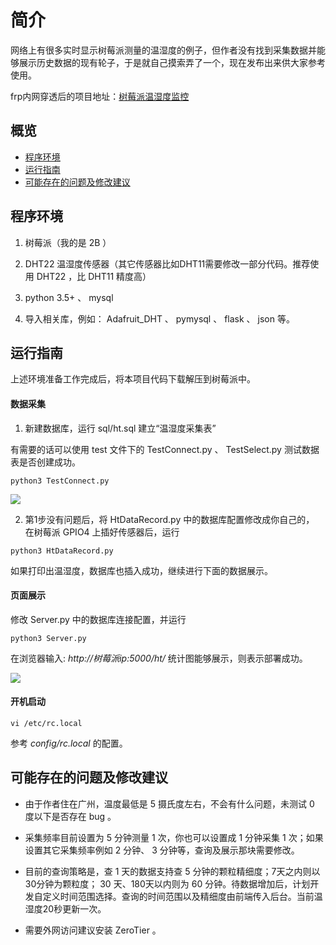 # 简介
网络上有很多实时显示树莓派测量的温湿度的例子，但作者没有找到采集数据并能够展示历史数据的现有轮子，于是就自己摸索弄了一个，现在发布出来供大家参考使用。

frp内网穿透后的项目地址：[树莓派温湿度监控](http://www.yeqizhang.top/ht/)

## 概览

* [程序环境](#程序环境)
* [运行指南](#运行指南)
* [可能存在的问题及修改建议](#可能存在的问题及修改建议)

## 程序环境

1. 树莓派（我的是 2B ）

2. DHT22 温湿度传感器（其它传感器比如DHT11需要修改一部分代码。推荐使用 DHT22 ，比 DHT11 精度高）

3. python 3.5+ 、 mysql

4. 导入相关库，例如： Adafruit_DHT 、 pymysql 、 flask 、 json 等。

## 运行指南

上述环境准备工作完成后，将本项目代码下载解压到树莓派中。

#### 数据采集

1. 新建数据库，运行 sql/ht.sql 建立“温湿度采集表”

有需要的话可以使用 test 文件下的 TestConnect.py 、 TestSelect.py 测试数据表是否创建成功。

`python3 TestConnect.py`

![](https://raw.githubusercontent.com/yeqizhang/raspberrypi_ht_statistics/master/images/table.png)

2. 第1步没有问题后，将 HtDataRecord.py 中的数据库配置修改成你自己的， 在树莓派 GPIO4 上插好传感器后，运行

`python3 HtDataRecord.py`

如果打印出温湿度，数据库也插入成功，继续进行下面的数据展示。

#### 页面展示

修改 Server.py 中的数据库连接配置，并运行

`python3 Server.py`

在浏览器输入: *http://树莓派ip:5000/ht/* 统计图能够展示，则表示部署成功。

![](https://github.com/yeqizhang/raspberrypi_ht_statistics/raw/master/images/page.png)

#### 开机启动

`vi /etc/rc.local`

参考 *config/rc.local* 的配置。

## 可能存在的问题及修改建议

* 由于作者住在广州，温度最低是 5 摄氏度左右，不会有什么问题，未测试 0 度以下是否存在 bug 。

* 采集频率目前设置为 5 分钟测量 1 次，你也可以设置成 1 分钟采集 1 次；如果设置其它采集频率例如 2 分钟、 3 分钟等，查询及展示那块需要修改。

* 目前的查询策略是，查 1 天的数据支持查 5 分钟的颗粒精细度；7天之内则以30分钟为颗粒度； 30 天、180天以内则为 60 分钟。待数据增加后，计划开发自定义时间范围选择。查询的时间范围以及精细度由前端传入后台。当前温湿度20秒更新一次。

* 需要外网访问建议安装 ZeroTier 。


